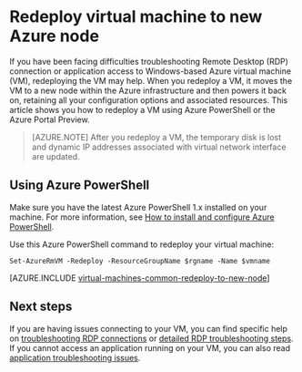 <properties 
	pageTitle="Redeploy Windows virtual machines | Azure" 
	description="Describes how to redeploy Windows virtual machines to mitigate RDP connection issues." 
	services="virtual-machines-windows" 
	documentationCenter="virtual-machines" 
	authors="iainfoulds" 
	manager="timlt"
	tags="azure-resource-manager,top-support-issue" 
/>
	

<tags 
	ms.service="virtual-machines-windows" 
	ms.devlang="na" 
	ms.topic="support-article" 
	ms.tgt_pltfrm="vm-windows"
	ms.workload="infrastructure" 
	ms.date="09/19/2016" 
	wacn.date="" 
	ms.author="iainfou" 
/>


# Redeploy virtual machine to new Azure node

If you have been facing difficulties troubleshooting Remote Desktop (RDP) connection or application access to Windows-based Azure virtual machine (VM), redeploying the VM may help. When you redeploy a VM, it moves the VM to a new node within the Azure infrastructure and then powers it back on, retaining all your configuration options and associated resources. This article shows you how to redeploy a VM using Azure PowerShell or the Azure Portal Preview.

> [AZURE.NOTE] After you redeploy a VM, the temporary disk is lost and dynamic IP addresses associated with virtual network interface are updated. 

## Using Azure PowerShell

Make sure you have the latest Azure PowerShell 1.x installed on your machine. For more information, see [How to install and configure Azure PowerShell](/documentation/articles/powershell-install-configure/).

Use this Azure PowerShell command to redeploy your virtual machine:

	Set-AzureRmVM -Redeploy -ResourceGroupName $rgname -Name $vmname 


[AZURE.INCLUDE [virtual-machines-common-redeploy-to-new-node](../../includes/virtual-machines-common-redeploy-to-new-node.md)]


## Next steps
If you are having issues connecting to your VM, you can find specific help on [troubleshooting RDP connections](/documentation/articles/virtual-machines-windows-troubleshoot-rdp-connection/) or [detailed RDP troubleshooting steps](/documentation/articles/virtual-machines-windows-detailed-troubleshoot-rdp/). If you cannot access an application running on your VM, you can also read [application troubleshooting issues](/documentation/articles/virtual-machines-windows-troubleshoot-app-connection/).